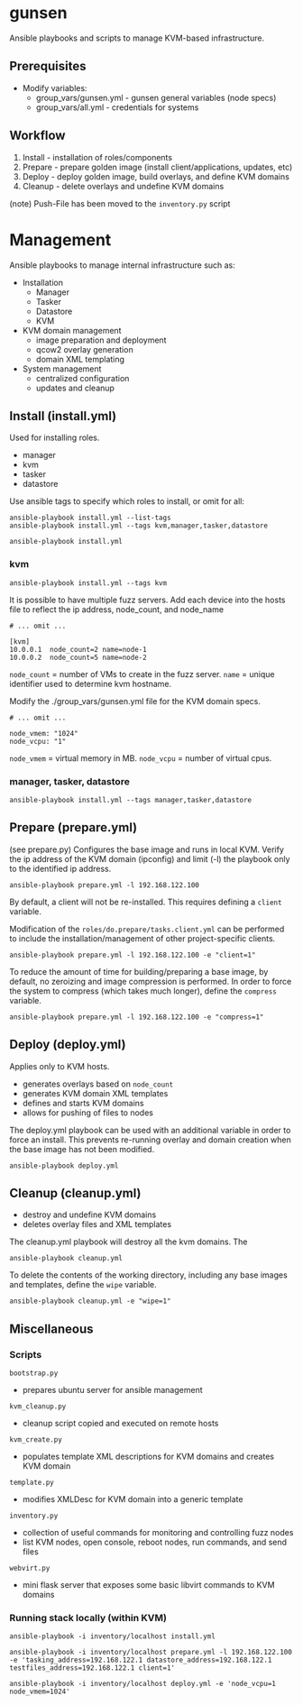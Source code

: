 # gunsen

Ansible playbooks and scripts to manage KVM-based infrastructure.

## Prerequisites
- Modify variables:
  - group_vars/gunsen.yml - gunsen general variables (node specs)
  - group_vars/all.yml - credentials for systems

## Workflow
1. Install - installation of roles/components
2. Prepare - prepare golden image (install client/applications, updates, etc)
3. Deploy - deploy golden image, build overlays, and define KVM domains
4. Cleanup - delete overlays and undefine KVM domains

(note) Push-File has been moved to the `inventory.py` script

# Management
Ansible playbooks to manage internal infrastructure such as:
  - Installation
    - Manager
    - Tasker
    - Datastore
    - KVM
  - KVM domain management
    - image preparation and deployment
    - qcow2 overlay generation
    - domain XML templating
  - System management
    - centralized configuration
    - updates and cleanup

## Install (install.yml)
Used for installing roles.
  - manager
  - kvm
  - tasker
  - datastore

Use ansible tags to specify which roles to install, or omit for all:
```
ansible-playbook install.yml --list-tags
ansible-playbook install.yml --tags kvm,manager,tasker,datastore

ansible-playbook install.yml
```

### kvm
```
ansible-playbook install.yml --tags kvm
```

It is possible to have multiple fuzz servers. Add each device
into the hosts file to reflect the ip address, node_count, and node_name
```
# ... omit ...

[kvm]
10.0.0.1  node_count=2 name=node-1
10.0.0.2  node_count=5 name=node-2
```
`node_count` = number of VMs to create in the fuzz server.
`name` = unique identifier used to determine kvm hostname.

Modify the ./group_vars/gunsen.yml file for the KVM domain specs.
```
# ... omit ...

node_vmem: "1024"
node_vcpu: "1"
```
`node_vmem` = virtual memory in MB.
`node_vcpu` = number of virtual cpus.

### manager, tasker, datastore
```
ansible-playbook install.yml --tags manager,tasker,datastore
```

## Prepare (prepare.yml)
(see prepare.py)
Configures the base image and runs in local KVM. Verify
the ip address of the KVM domain (ipconfig) and limit (-l)
the playbook only to the identified ip address.
```
ansible-playbook prepare.yml -l 192.168.122.100
```

By default, a client will not be re-installed. This
requires defining a `client` variable.

Modification of the `roles/do.prepare/tasks.client.yml` can be performed
to include the installation/management of other project-specific clients.
```
ansible-playbook prepare.yml -l 192.168.122.100 -e "client=1"
```

To reduce the amount of time for building/preparing a base image,
by default, no zeroizing and image compression is performed. In
order to force the system to compress (which takes much longer),
define the `compress` variable.
```
ansible-playbook prepare.yml -l 192.168.122.100 -e "compress=1"
```

## Deploy (deploy.yml)
Applies only to KVM hosts.
  - generates overlays based on `node_count`
  - generates KVM domain XML templates
  - defines and starts KVM domains
  - allows for pushing of files to nodes

The deploy.yml playbook can be used with an additional variable
in order to force an install. This prevents re-running overlay
and domain creation when the base image has not been modified.
```
ansible-playbook deploy.yml
```

## Cleanup (cleanup.yml)
  - destroy and undefine KVM domains
  - deletes overlay files and XML templates

The cleanup.yml playbook will destroy all the kvm domains. The
```
ansible-playbook cleanup.yml
```

To delete the contents of the working directory, including
any base images and templates, define the `wipe` variable.
```
ansible-playbook cleanup.yml -e "wipe=1"
```

## Miscellaneous

### Scripts
`bootstrap.py`
  - prepares ubuntu server for ansible management

`kvm_cleanup.py`
  - cleanup script copied and executed on remote hosts

`kvm_create.py`
  - populates template XML descriptions for KVM domains and creates KVM domain

`template.py`
  - modifies XMLDesc for KVM domain into a generic template

`inventory.py`
  - collection of useful commands for monitoring and controlling fuzz nodes
  - list KVM nodes, open console, reboot nodes, run commands, and send files

`webvirt.py`
  - mini flask server that exposes some basic libvirt commands to KVM domains


### Running stack locally (within KVM)
```
ansible-playbook -i inventory/localhost install.yml

ansible-playbook -i inventory/localhost prepare.yml -l 192.168.122.100 -e 'tasking_address=192.168.122.1 datastore_address=192.168.122.1 testfiles_address=192.168.122.1 client=1'

ansible-playbook -i inventory/localhost deploy.yml -e 'node_vcpu=1 node_vmem=1024'
```
